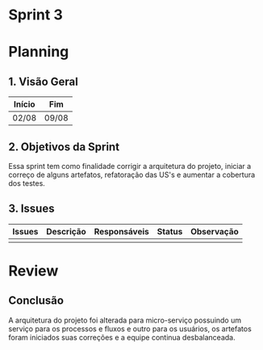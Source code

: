 # Sprint 3

# Planning

## 1. Visão Geral

| Início | Fim   |
| ------ | ----- |
| 02/08  | 09/08 |

## 2. Objetivos da Sprint

Essa sprint tem como finalidade corrigir a arquitetura do projeto, iniciar a correço de alguns artefatos, refatoração das US's e aumentar a cobertura dos testes.

## 3. Issues

| Issues | Descrição | Responsáveis | Status | Observação |
| ------ | --------- | ------------ | ------ | ---------- |
|        |           |              |        |            |

# Review

## Conclusão

A arquitetura do projeto foi alterada para micro-serviço possuindo um serviço para os processos e fluxos e outro para os usuários, os artefatos foram iniciados suas correções e a equipe continua desbalanceada.
